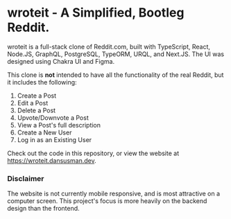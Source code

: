 # wroteit - A Simplified, Bootleg Reddit.

wroteit is a full-stack clone of Reddit.com, built with TypeScript, React, Node.JS, GraphQL, PostgreSQL, TypeORM, URQL, and Next.JS. The UI was designed using Chakra UI and Figma.

This clone is <strong>not</strong> intended to have all the functionality of the real Reddit, but it includes the following:

1. Create a Post
2. Edit a Post
3. Delete a Post
4. Upvote/Downvote a Post
5. View a Post's full description
6. Create a New User
7. Log in as an Existing User

Check out the code in this repository, or view the website at https://wroteit.dansusman.dev.

### Disclaimer

The website is not currently mobile responsive, and is most attractive on a computer screen. This project's focus is more heavily on the backend design than the frontend.
